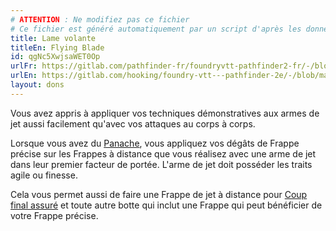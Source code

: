 ```yaml
---
# ATTENTION : Ne modifiez pas ce fichier
# Ce fichier est généré automatiquement par un script d'après les données du module Foundry VTT officiel et de sa traduction
title: Lame volante
titleEn: Flying Blade
id: qgNc5XwjsaWET0Op
urlFr: https://gitlab.com/pathfinder-fr/foundryvtt-pathfinder2-fr/-/blob/master/data/feats/qgNc5XwjsaWET0Op.htm
urlEn: https://gitlab.com/hooking/foundry-vtt---pathfinder-2e/-/blob/master/packs/data/feats.db/flying-blade.json
layout: dons
---
```

Vous avez appris à appliquer vos techniques démonstratives aux armes de jet aussi facilement qu'avec vos attaques au corps à corps.

Lorsque vous avez du [Panache](../capacité-classe/panache.md), vous appliquez vos dégâts de Frappe précise sur les Frappes à distance que vous réalisez avec une arme de jet dans leur premier facteur de portée. L'arme de jet doit posséder les traits agile ou finesse.

Cela vous permet aussi de faire une Frappe de jet à distance pour [Coup final assuré](../capacité-classe/coup-final-assuré.md) et toute autre botte qui inclut une Frappe qui peut bénéficier de votre Frappe précise.
